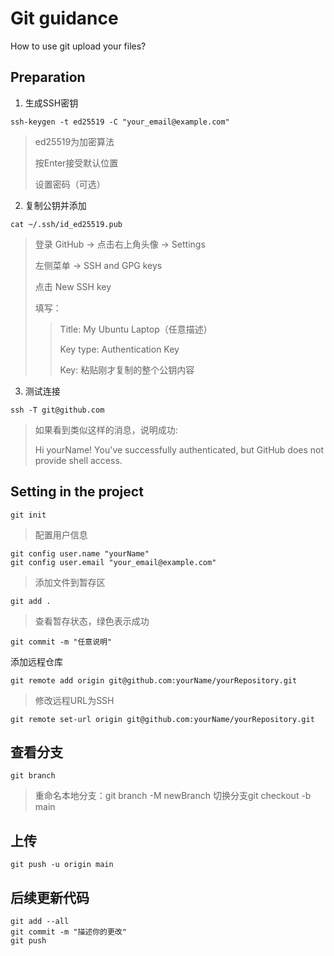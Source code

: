 # Git guidance

How to use git upload your files?

## Preparation

1. 生成SSH密钥

```
ssh-keygen -t ed25519 -C "your_email@example.com"
```

> ed25519为加密算法
> 
> 按Enter接受默认位置
> 
> 设置密码（可选）

2. 复制公钥并添加

```
cat ~/.ssh/id_ed25519.pub
```

> 登录 GitHub → 点击右上角头像 → Settings
>
> 左侧菜单 → SSH and GPG keys
>
> 点击 New SSH key
>
> 填写：
 > > Title: My Ubuntu Laptop（任意描述）
 > >
 > > Key type: Authentication Key
 > >
 > > Key: 粘贴刚才复制的整个公钥内容


3. 测试连接

```
ssh -T git@github.com
```

>如果看到类似这样的消息，说明成功:
>
> Hi yourName! You've successfully authenticated, but GitHub does not provide shell access.

## Setting in the project

```
git init
```

> 配置用户信息 

```
git config user.name "yourName"
git config user.email "your_email@example.com"
```

> 添加文件到暂存区

```
git add .
```

> 查看暂存状态，绿色表示成功

```
git commit -m "任意说明"
```

添加远程仓库

```
git remote add origin git@github.com:yourName/yourRepository.git
```

> 修改远程URL为SSH

```
git remote set-url origin git@github.com:yourName/yourRepository.git
```

## 查看分支

```
git branch
```

> 重命名本地分支：git branch -M newBranch
> 切换分支git checkout -b main

## 上传

```
git push -u origin main
```

## 后续更新代码

```
git add --all
git commit -m "描述你的更改"
git push
```
